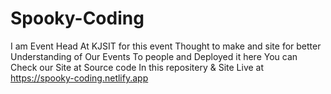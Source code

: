 # Spooky-Coding

I am Event Head At KJSIT for this event Thought to make and site for 
better Understanding of Our Events To people and Deployed it here You can Check 
our Site at Source code In this repositery 
&
Site Live at 
https://spooky-coding.netlify.app 
